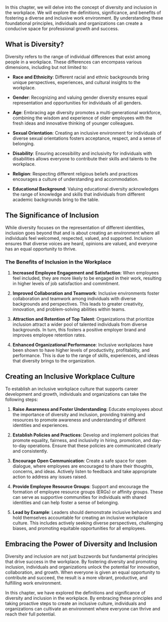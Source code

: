 
In this chapter, we will delve into the concept of diversity and inclusion in the workplace. We will explore the definitions, significance, and benefits of fostering a diverse and inclusive work environment. By understanding these foundational principles, individuals and organizations can create a conducive space for professional growth and success.

## What is Diversity?

Diversity refers to the range of individual differences that exist among people in a workplace. These differences can encompass various dimensions, including but not limited to:

- **Race and Ethnicity**: Different racial and ethnic backgrounds bring unique perspectives, experiences, and cultural insights to the workplace.
    
- **Gender**: Recognizing and valuing gender diversity ensures equal representation and opportunities for individuals of all genders.
    
- **Age**: Embracing age diversity promotes a multi-generational workforce, combining the wisdom and experience of older employees with the fresh ideas and innovative thinking of younger colleagues.
    
- **Sexual Orientation**: Creating an inclusive environment for individuals of diverse sexual orientations fosters acceptance, respect, and a sense of belonging.
    
- **Disability**: Ensuring accessibility and inclusivity for individuals with disabilities allows everyone to contribute their skills and talents to the workplace.
    
- **Religion**: Respecting different religious beliefs and practices encourages a culture of understanding and accommodation.
    
- **Educational Background**: Valuing educational diversity acknowledges the range of knowledge and skills that individuals from different academic backgrounds bring to the table.
    

## The Significance of Inclusion

While diversity focuses on the representation of different identities, inclusion goes beyond that and is about creating an environment where all individuals feel welcomed, respected, valued, and supported. Inclusion ensures that diverse voices are heard, opinions are valued, and everyone has an equal opportunity to thrive.

### The Benefits of Inclusion in the Workplace

1. **Increased Employee Engagement and Satisfaction**: When employees feel included, they are more likely to be engaged in their work, resulting in higher levels of job satisfaction and commitment.
    
2. **Improved Collaboration and Teamwork**: Inclusive environments foster collaboration and teamwork among individuals with diverse backgrounds and perspectives. This leads to greater creativity, innovation, and problem-solving abilities within teams.
    
3. **Attraction and Retention of Top Talent**: Organizations that prioritize inclusion attract a wider pool of talented individuals from diverse backgrounds. In turn, this fosters a positive employer brand and improves employee retention rates.
    
4. **Enhanced Organizational Performance**: Inclusive workplaces have been shown to have higher levels of productivity, profitability, and performance. This is due to the range of skills, experiences, and ideas that diversity brings to the organization.
    

## Creating an Inclusive Workplace Culture

To establish an inclusive workplace culture that supports career development and growth, individuals and organizations can take the following steps:

1. **Raise Awareness and Foster Understanding**: Educate employees about the importance of diversity and inclusion, providing training and resources to promote awareness and understanding of different identities and experiences.
    
2. **Establish Policies and Practices**: Develop and implement policies that promote equality, fairness, and inclusivity in hiring, promotion, and day-to-day operations. Ensure that these policies are communicated clearly and consistently.
    
3. **Encourage Open Communication**: Create a safe space for open dialogue, where employees are encouraged to share their thoughts, concerns, and ideas. Actively listen to feedback and take appropriate action to address any issues raised.
    
4. **Provide Employee Resource Groups**: Support and encourage the formation of employee resource groups (ERGs) or affinity groups. These can serve as supportive communities for individuals with shared identities and can help foster a sense of belonging.
    
5. **Lead by Example**: Leaders should demonstrate inclusive behaviors and hold themselves accountable for creating an inclusive workplace culture. This includes actively seeking diverse perspectives, challenging biases, and promoting equitable opportunities for all employees.
    

## Embracing the Power of Diversity and Inclusion

Diversity and inclusion are not just buzzwords but fundamental principles that drive success in the workplace. By fostering diversity and promoting inclusion, individuals and organizations unlock the potential for innovation, collaboration, and growth. When everyone is given an equal opportunity to contribute and succeed, the result is a more vibrant, productive, and fulfilling work environment.

In this chapter, we have explored the definitions and significance of diversity and inclusion in the workplace. By embracing these principles and taking proactive steps to create an inclusive culture, individuals and organizations can cultivate an environment where everyone can thrive and reach their full potential.
